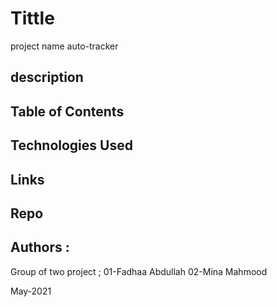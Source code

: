 # Tittle

project name auto-tracker

## description

## Table of Contents

## Technologies Used

## Links

## Repo

## Authors :

Group of two project ;
01-Fadhaa Abdullah
02-Mina Mahmood

May-2021
